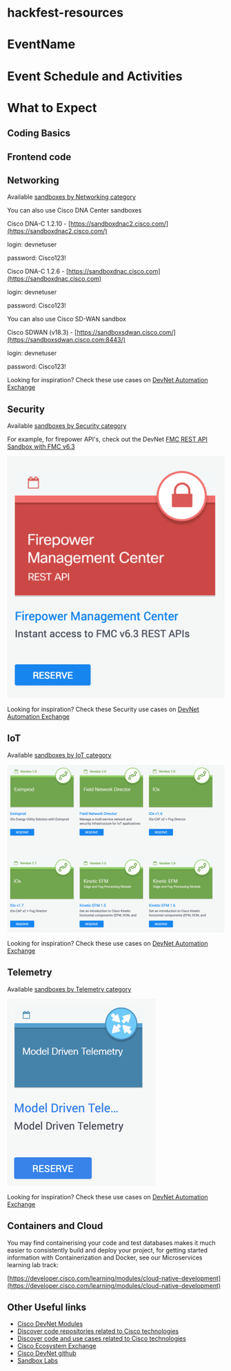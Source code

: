 # hackfest-resources

# EventName

# Event Schedule and Activities 

# What to Expect 

## Coding Basics

## Frontend code

## Networking

Available [sandboxes by Networking category](https://devnetsandbox.cisco.com/RM/Topology?c=14ec7ccf-2988-474e-a135-1e90b9bc6caf)

You can also use Cisco DNA Center sandboxes

Cisco DNA-C 1.2.10 - [https://sandboxdnac2.cisco.com/](https://sandboxdnac2.cisco.com/)

login: devnetuser

password: Cisco123!

Cisco DNA-C 1.2.6 - [https://sandboxdnac.cisco.com](https://sandboxdnac.cisco.com)

login: devnetuser

password: Cisco123!

You can also use Cisco SD-WAN sandbox

Cisco SDWAN (v18.3) - [https://sandboxsdwan.cisco.com/](https://sandboxsdwan.cisco.com:8443/)

login: devnetuser

password: Cisco123!

Looking for inspiration? Check these use cases on [DevNet Automation Exchange](https://developer.cisco.com/network-automation/listing/#domain=Campus%2FBranch)


## Security

Available [sandboxes by Security category](https://devnetsandbox.cisco.com/RM/Topology?c=a6f8430c-5b24-439d-b28a-effb42d4c20c)

For example, for firepower API's, check out the DevNet [FMC REST API Sandbox with FMC v6.3](https://devnetsandbox.cisco.com/RM/Diagram/Index/1228cb22-b2ba-48d3-a70a-86a53f4eecc0?diagramType=Topology)

[![](docs/img/FMC_REST_API_Sandbox.png)](https://devnetsandbox.cisco.com/RM/Diagram/Index/1228cb22-b2ba-48d3-a70a-86a53f4eecc0?diagramType=Topology)

Looking for inspiration? Check these Security use cases on [DevNet Automation Exchange](https://developer.cisco.com/network-automation/listing/#domain=Security)

## IoT

Available [sandboxes by IoT category](https://devnetsandbox.cisco.com/RM/Topology?c=171f6448-a74a-4831-a8c5-ad6f681bfc0d)

[![](docs/img/iot_sandboxes.png)](https://devnetsandbox.cisco.com/RM/Topology?c=171f6448-a74a-4831-a8c5-ad6f681bfc0d)

Looking for inspiration? Check these use cases on [DevNet Automation Exchange](https://developer.cisco.com/network-automation/listing/#domain=IoT)

## Telemetry

Available [sandboxes by Telemetry category](https://devnetsandbox.cisco.com/RM/Diagram/Index/0e053963-b039-4a15-94f6-54db2f5ad61c?diagramType=Topology)

[![](docs/img/telmetry_sandbox.png)](https://devnetsandbox.cisco.com/RM/Diagram/Index/0e053963-b039-4a15-94f6-54db2f5ad61c?diagramType=Topology)

Looking for inspiration? Check these use cases on [DevNet Automation Exchange](https://developer.cisco.com/network-automation/listing/#domain=Campus%2FBranch)

## Containers and Cloud

You may find containerising your code and test databases makes it much easier to consistently build and deploy your project, for getting started information with Containerization and Docker, see our Microservices learning lab track:

[https://developer.cisco.com/learning/modules/cloud-native-development](https://developer.cisco.com/learning/modules/cloud-native-development)

## **Other Useful links**

- [Cisco DevNet Modules](https://developer.cisco.com/learning/modules)
- [Discover code repositories related to Cisco technologies](https://developer.cisco.com/codeexchange/)
- [Discover code and use cases related to Cisco technologies](https://developer.cisco.com/network-automation/)
- [Cisco Ecosystem Exchange](https://developer.cisco.com/ecosystem)
- [Cisco DevNet github](https://github.com/CiscoDevNet)
- [Sandbox Labs](https://devnetsandbox.cisco.com/RM/Topology)

